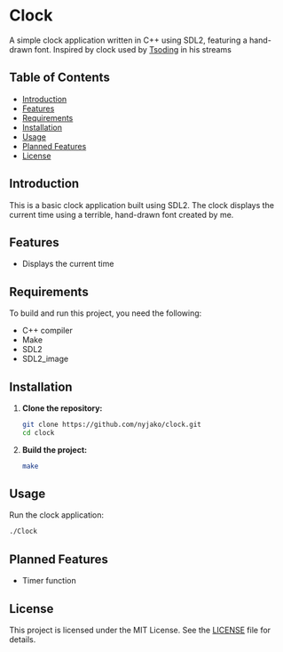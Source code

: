# Clock

A simple clock application written in C++ using SDL2, featuring a hand-drawn font.
Inspired by clock used by [Tsoding](https://www.twitch.tv/tsoding) in his streams

## Table of Contents

- [Introduction](#introduction)
- [Features](#features)
- [Requirements](#requirements)
- [Installation](#installation)
- [Usage](#usage)
- [Planned Features](#planned-features)
- [License](#license)

## Introduction

This is a basic clock application built using SDL2. The clock displays the current time using a terrible, hand-drawn font created by me.

## Features

- Displays the current time

## Requirements

To build and run this project, you need the following:

- C++ compiler
- Make
- SDL2
- SDL2_image

## Installation
1. **Clone the repository:**
    ```sh
    git clone https://github.com/nyjako/clock.git
    cd clock
    ```
2. **Build the project:**
    ```sh
    make
    ```

## Usage

Run the clock application:

```sh
./Clock
```

## Planned Features

- Timer function

## License

This project is licensed under the MIT License. See the [LICENSE](/LICENSE) file for details.
